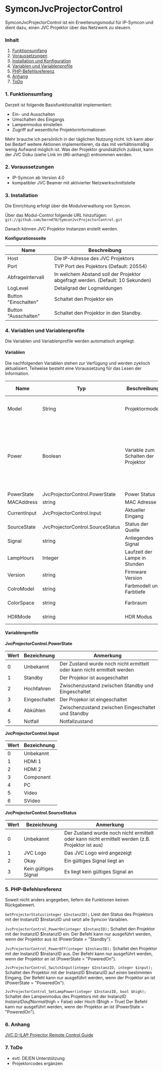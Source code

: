 # SymconJvcProjectorControl

SymconJvcProjectorControl ist ein Erweiterungsmodul für IP-Symcon und dient dazu, einen JVC Projektor über das Netzwerk zu steuern.

### Inhalt

1. [Funktionsumfang](#1-funktionsumfang)
2. [Voraussetzungen](#2-voraussetzungen)
3. [Installation und Konfiguration](#3-installation)
4. [Variablen und Variablenprofile](#4-variablen-und-variablenprofile)
5. [PHP-Befehlsreferenz](#5-php-befehlsreferenz)
6. [Anhang](#6-anhang)
7. [ToDo](7#-todo)

### 1. Funktionsumfang

Derzeit ist folgende Basisfunktionalität implementiert:

- Ein- und Ausschalten
- Umschalten des Eingangs
- Lampenmodus einstellen
- Zugriff auf wesentliche Projektorinformationen

Mehr brauche ich persönlich in der täglichen Nutzung nicht. Ich kann aber bei Bedarf weitere Aktionen implementieren, da das mit verhältnismäßig wenig Aufwand möglich ist. Was der Projektor grundsätzlich zulässt, kann der JVC Doku (siehe Link im (#6-anhang)) entnommen werden.

### 2. Voraussetzungen

- IP-Symcon ab Version 4.0
- kompatibler JVC Beamer mit aktivierter Netzwerkschnittstelle

### 3. Installation

Die Einrichtung erfolgt über die Modulverwaltung von Symcon.

Über das Modul-Control folgende URL hinzufügen: `git://github.com/bernd70/SymconJvcProjectorControl.git`  

Danach können JVC Projektor Instanzen erstellt werden.

__Konfigurationsseite__

Name                          | Beschreibung
----------------------------- | ----------------------------------------------
Host                          | Die IP-Adresse des JVC Projektors
Port                          | TVP Port des Pojektors (Default: 20554)
Abfrageintervall              | In welchem Abstand soll der Projektor abgefragt werden. (Default: 10 Sekunden)
LogLevel                      | Detailgrad der Logmeldungen
Button "Einschalten"          | Schaltet den Projektor ein
Button "Ausschalten"          | Schaltet den Projektor in den Standby.

### 4. Variablen und Variablenprofile

Die Variablen und Variablenprofile werden automatisch angelegt.

#### Variablen

Die nachfolgenden Variablen stehen zur Verfügung und werden zyklisch aktualisiert. Teilweise besteht eine Voraussetzung für das Lesen der Information.

Name          | Typ                                 | Beschreibung                            | Lese-Voraussetzung       | Anmerkung
------------- | ----------------------------------- | --------------------------------------- | ------------------------ | ----------------------------------
Model         | String                              | Projektormodell                         |                          | Wird einmalig nach Ändern der Modulkonfiguration gelesen
Power         | Boolean                             | Variable zum Schalten der Projektor     |                          | Die Variable "Power" dient zum einfachen ein- und ausschalten über das UI. Der Zustand ist true, wenn der PowerState "Powered On" ist, ansonsten ist sie false.
PowerState    | JvcProjectorControl.PowerState      | Power Status                            |                          | 
MACAddress    | string                              | MAC Adresse                             |                          |
CurrentInput  | JvcProjectorControl.Input           | Aktueller Eingang                       | PowerState == PoweredOn  |
SourceState   | JvcProjectorControl.SourceStatus    | Status der Quelle                       | PowerState == PoweredOn  |
Signal        | string                              | Anliegendes Signal                      | PowerState == PoweredOn  |
LampHours     | Integer                             | Laufzeit der Lampe in Stunden           | PowerState == PoweredOn  |
Version       | string                              | Firmware Version                        | PowerState == PoweredOn  |
ColroModel    | string                              | Farbmodell und Farbtiefe                | SourceStatus == Okay     |
ColorSpace    | string                              | Farbraum                                | SourceStatus == Okay     |
HDRMode       | string                              | HDR Modus                               | SourceStatus == Okay     |

#### Variablenprofile

__JvcProjectorControl.PowerState__

Wert | Bezeichnung     | Anmerkung
---- | --------------- | -----------------
0    | Unbekannt       | Der Zustand wurde noch nicht ermittelt oder kann nicht ermittelt werden
1    | Standby         | Der Projekor ist ausgeschaltet
2    | Hochfahren      | Zwischenzustand zwischen Standby und Eingeschaltet
3    | Eingeschaltet   | Der Projekor ist eingeschaltet
4    | Abkühlen        | Zwischenzustand zwischen Eingeschaltet und Standby
5    | Notfall         | Notfallzustand

__JvcProjectorControl.Input__

Wert | Bezeichnung
---- | --------------
0    | Unbekannt
1    | HDMI 1
2    | HDMI 2
3    | Component
4    | PC
5    | Video
6    | SVideo

__JvcProjectorControl.SourceStatus__

Wert | Bezeichnung          | Anmerkung
---- | -------------------- | ----------------
0    | Unbekannt            | Der Zustand wurde noch nicht ermittelt oder kann nicht ermittelt werden (z.B. Projektor ist aus)
1    | JVC Logo             | Das JVC Logo wird angezeigt
2    | Okay                 | Ein gültiges Signal liegt an
3    | Kein gültiges Signal | Es liegt kein gültiges Signal an

### 5. PHP-Befehlsreferenz

Soweit nicht anders angegeben, liefern die Funktionen keinen Rückgabewert.

`GetProjectorStatus(integer $InstanzID);`
Liest den Status des Projektors mit der InstanzID $InstanzID und setzt alle Symcon Variablen.

`JvcProjectorControl_PowerOn(integer $InstanzID);`
Schaltet den Projektor mit der InstanzID $InstanzID ein.
Der Befehl kann nur ausgeführt werden, wenn der Projektor aus ist (PowerState = "Standby").

`JvcProjectorControl_PowerOff(integer $InstanzID);`
Schaltet den Projektor mit der InstanzID $InstanzID aus.
Der Befehl kann nur ausgeführt werden, wenn der Projektor an ist (PowerState = "PoweredOn").

`JvcProjectorControl_SwitchInput(integer $InstanzID, integer $input);`
Schaltet den Projektor mit der InstanzID $InstanzID auf einen bestimmten Eingang.
Der Befehl kann nur ausgeführt werden, wenn der Projektor an ist (PowerState = "PoweredOn").

`JvcProjectorControl_SetLampPower(integer $InstanzID, bool $high);`
Schaltet den Lampenmodus des Projektors mit der InstanzID $InstanzID auf Normal ($high = False) oder Hoch ($high = True)
Der Befehl kann nur ausgeführt werden, wenn der Projektor an ist (PowerState = "PoweredOn").

### 6. Anhang

[JVC D-ILA® Projector Remote Control Guide](http://support.jvc.com/consumer/support/documents/DILAremoteControlGuide.pdf)

### 7. ToDo

- evtl. DE/EN Unterstützung
- Projektorcodes ergänzen
